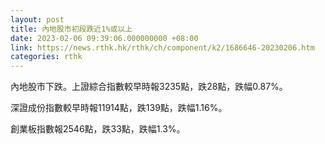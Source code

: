```yaml
---
layout: post
title: 內地股市初段跌近1%或以上
date: 2023-02-06 09:39:06.000000000 +08:00
link: https://news.rthk.hk/rthk/ch/component/k2/1686646-20230206.htm
categories: rthk
---
```


內地股市下跌。上證綜合指數較早時報3235點，跌28點，跌幅0.87%。

深證成份指數較早時報11914點，跌139點，跌幅1.16%。

創業板指數報2546點，跌33點，跌幅1.3%。
